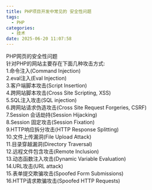 ```yaml
---
title: PHP项目开发中常见的 安全性问题
tags:
  - PHP
categories:
  - 技术
date: 2025-06-20 11:07:58
---
```


PHP网页的安全性问题  
针对PHP的网站主要存在下面几种攻击方式:  
1.命令注入(Command Injection)  
2.eval注入(Eval Injection)  
3.客户端脚本攻击(Script Insertion)  
4.跨网站脚本攻击(Cross Site Scripting, XSS)  
5.SQL注入攻击(SQL injection)  
6.跨网站请求伪造攻击(Cross Site Request Forgeries, CSRF)  
7.Session 会话劫持(Session Hijacking)  
8.Session 固定攻击(Session Fixation)  
9.HTTP响应拆分攻击(HTTP Response Splitting)  
10.文件上传漏洞(File Upload Attack)  
11.目录穿越漏洞(Directory Traversal)  
12.远程文件包含攻击(Remote Inclusion)  
13.动态函数注入攻击(Dynamic Variable Evaluation)  
14.URL攻击(URL attack)  
15.表单提交欺骗攻击(Spoofed Form Submissions)  
16.HTTP请求欺骗攻击(Spoofed HTTP Requests)
